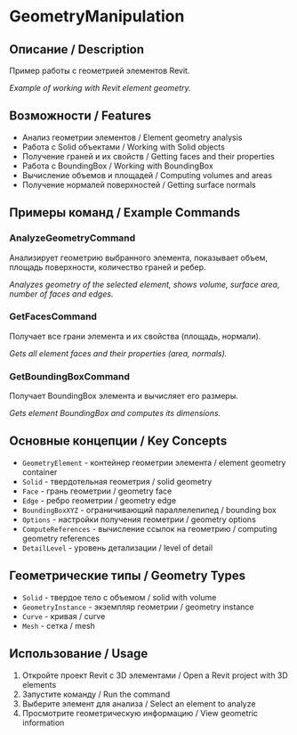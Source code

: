 # GeometryManipulation

## Описание / Description

Пример работы с геометрией элементов Revit.

_Example of working with Revit element geometry._

## Возможности / Features

- Анализ геометрии элементов / Element geometry analysis
- Работа с Solid объектами / Working with Solid objects
- Получение граней и их свойств / Getting faces and their properties
- Работа с BoundingBox / Working with BoundingBox
- Вычисление объемов и площадей / Computing volumes and areas
- Получение нормалей поверхностей / Getting surface normals

## Примеры команд / Example Commands

### AnalyzeGeometryCommand
Анализирует геометрию выбранного элемента, показывает объем, площадь поверхности, количество граней и ребер.

_Analyzes geometry of the selected element, shows volume, surface area, number of faces and edges._

### GetFacesCommand
Получает все грани элемента и их свойства (площадь, нормали).

_Gets all element faces and their properties (area, normals)._

### GetBoundingBoxCommand
Получает BoundingBox элемента и вычисляет его размеры.

_Gets element BoundingBox and computes its dimensions._

## Основные концепции / Key Concepts

- `GeometryElement` - контейнер геометрии элемента / element geometry container
- `Solid` - твердотельная геометрия / solid geometry
- `Face` - грань геометрии / geometry face
- `Edge` - ребро геометрии / geometry edge
- `BoundingBoxXYZ` - ограничивающий параллелепипед / bounding box
- `Options` - настройки получения геометрии / geometry options
- `ComputeReferences` - вычисление ссылок на геометрию / computing geometry references
- `DetailLevel` - уровень детализации / level of detail

## Геометрические типы / Geometry Types

- `Solid` - твердое тело с объемом / solid with volume
- `GeometryInstance` - экземпляр геометрии / geometry instance
- `Curve` - кривая / curve
- `Mesh` - сетка / mesh

## Использование / Usage

1. Откройте проект Revit с 3D элементами / Open a Revit project with 3D elements
2. Запустите команду / Run the command
3. Выберите элемент для анализа / Select an element to analyze
4. Просмотрите геометрическую информацию / View geometric information
